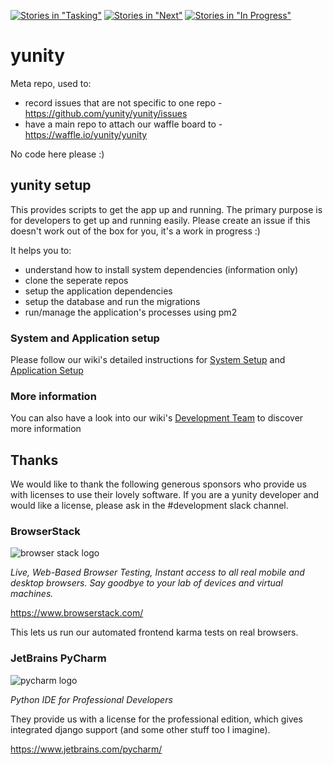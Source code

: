 [![Stories in "Tasking"](https://badge.waffle.io/yunity/yunity.svg?label=%5Bkanban%5D%20tasking&title=Tasking)](https://waffle.io/yunity/yunity)
[![Stories in "Next"](https://badge.waffle.io/yunity/yunity.svg?label=%5Bkanban%5D%20next&title=Next)](https://waffle.io/yunity/yunity)
[![Stories in "In Progress"](https://badge.waffle.io/yunity/yunity.svg?label=%5Bkanban%5D%20in-progress&title=In%20Progress)](https://waffle.io/yunity/yunity)

# yunity

Meta repo, used to:
- record issues that are not specific to one repo - https://github.com/yunity/yunity/issues
- have a main repo to attach our waffle board to - https://waffle.io/yunity/yunity

No code here please :)
## yunity setup
This provides scripts to get the app up and running. The primary purpose is for
developers to  get up and running easily.
Please create an issue if this doesn't work out of the box for you, it's a work in progress :)

It helps you to:

- understand how to install system dependencies (information only)
- clone the seperate repos
- setup the application dependencies
- setup the database and run the migrations
- run/manage the application's processes using pm2

### System and Application setup
  Please follow our wiki's detailed instructions for [System Setup](https://yunity.atlassian.net/wiki/display/YUN/System+Setup)
  and [Application Setup](https://yunity.atlassian.net/wiki/display/YUN/Application+Setup)

### More information
  You can also have a look into our wiki's [Development Team](https://yunity.atlassian.net/wiki/display/YUN/Development+Team)
  to discover more information

## Thanks

We would like to thank the following generous sponsors who provide us with licenses to use their lovely software. If you are a yunity developer and would like a license, please ask in the #development slack channel.

### BrowserStack

![browser stack logo](https://dgzoq9b5asjg1.cloudfront.net/production/images/static/header/header-logo.svg?1459235958)

_Live, Web-Based Browser Testing, Instant access to all real mobile and desktop browsers. Say goodbye to your lab of devices and virtual machines._

https://www.browserstack.com/

This lets us run our automated frontend karma tests on real browsers.

### JetBrains PyCharm

![pycharm logo](http://blog.jetbrains.com/pycharm/files/2015/12/PyCharm_400x400_Twitter_logo_white.png)

_Python IDE for Professional Developers_

They provide us with a license for the professional edition, which gives integrated django support (and some other stuff too I imagine).

https://www.jetbrains.com/pycharm/
